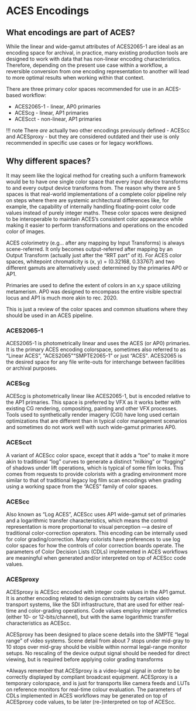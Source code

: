 ACES Encodings
====

## What encodings are part of ACES?
While the linear and wide-gamut attributes of ACES2065-1 are ideal as an encoding space for archival, in practice, many existing production tools are designed to work with data that has non-linear encoding characteristics. Therefore, depending on the present use case within a workflow, a reversible conversion from one encoding representation to another will lead to more optimal results when working within that context.

There are three primary color spaces recommended for use in an ACES-based workflow:

* ACES2065-1 - linear, AP0 primaries
* ACEScg - linear, AP1 primaries
* ACEScct - non-linear, AP1 primaries

!!! note
    There _are_ actually two other encodings previously defined - ACEScc and ACESproxy - but they are considered outdated and their use is only recommended in specific use cases or for legacy workflows.


## Why different spaces?
It may seem like the logical method for creating such a uniform framework would be to have one single color space that every input device transforms to and every output device transforms from. The reason why there are 5 spaces is that real-world implementations of a complete color pipeline rely on steps where there are systemic architectural differences like, for example, the capability of internally handling floating-point color code values instead of purely integer maths. These color spaces were designed to be interoperable to maintain ACES’s consistent color appearance while making it easier to perform transformations and operations on the encoded color of images.

ACES colorimetry (e.g… after any mapping by Input Transforms) is always scene-referred. It only becomes output-referred after mapping by an Output Transform (actually just after the “RRT part” of it).
For ACES color spaces, whitepoint chromaticity is (x, y) = (0.32168, 0.33767) and two different gamuts are alternatively used: determined by the primaries AP0 or AP1.

Primaries are used to define the extent of colors in an x,y space utilizing metamerism. AP0 was designed to encompass the entire visible spectral locus and AP1 is much more akin to rec. 2020.

This is just a review of the color spaces and common situations where they should be used in an ACES pipeline.

### ACES2065-1 
ACES2065-1 is photometrically linear and uses the ACES (or AP0) primaries. It is the primary ACES encoding colorspace, sometimes also referred to as “Linear ACES”, "ACES2065"“SMPTE2065-1” or just “ACES". ACES2065 is the desired space for any file write-outs for interchange between facilities or archival purposes. 

### ACEScg
ACEScg is photometrically linear like ACES2065-1, but is encoded relative to the AP1 primaries. This space is preferred by VFX as it works better with existing CG rendering, compositing, painting and other VFX processes. Tools used to synthetically render imagery (CGI) have long used certain optimizations that are different than in typical color management scenarios and sometimes do not work well with such wide-gamut primaries AP0.

### ACEScct
A variant of ACEScc color space, except that it adds a “toe” to make it more akin to traditional “log” curves to generate a distinct “milking” or “fogging” of shadows under lift operations, which is typical of some film looks. This comes from requests to provide colorists with a grading environment more similar to that of traditional legacy log film scan encodings when grading using a working space from the “ACES” family of color spaces.

### ACEScc 
Also known as “Log ACES”, ACEScc uses AP1 wide-gamut set of primaries and a logarithmic transfer characteristics, which means the control representation is more proportional to visual perception —a desire of traditional color-correction operators. This encoding can be internally used for color grading/correction. Many colorists have preferences to use log color spaces for how the controls of color correction boards operate. The parameters of Color Decision Lists (CDLs) implemented in ACES workflows are meaningful when generated and/or interpreted on top of ACEScc code values.


### ACESproxy 
ACESproxy is ACEScc encoded with integer code values in the AP1 gamut. It is another encoding related to design constraints by certain video transport systems, like the SDI infrastructure, that are used for either real-time and color-grading operations. Code values employ integer arithmetics (either 10- or 12-bits/channel), but with the same logarithmic transfer characteristics as ACEScc.

ACESproxy has been designed to place scene details into the SMPTE “legal range” of video systems. Scene detail from about 7 stops under mid-gray to 10 stops over mid-gray should be visible within normal legal-range monitor setups. No rescaling of the device output signal should be needed for direct viewing, but is required before applying color grading transforms

*Always remember that ACESproxy is a video-legal signal in order to be correctly displayed by compliant broadcast equipment. ACESproxy is a temporary colorspace, and is just for transports like camera feeds and LUTs on reference monitors for real-time colour evaluation. The parameters of CDLs implemented in ACES workflows may be generated on top of ACESproxy code values, to be later (re-)interpreted on top of ACEScc.